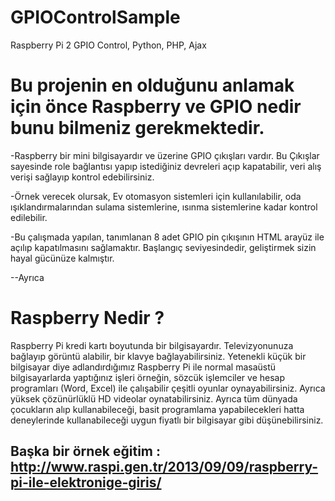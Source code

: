 # GPIOControlSample
Raspberry Pi 2 GPIO Control, Python, PHP, Ajax

# Bu projenin en olduğunu anlamak için önce Raspberry ve GPIO nedir bunu bilmeniz gerekmektedir.

-Raspberry bir mini bilgisayardır ve üzerine GPIO çıkışları vardır. Bu Çıkışlar sayesinde role bağlantısı yapıp istediğiniz devreleri açıp kapatabilir, veri alış verişi sağlayıp kontrol edebilirsiniz.

-Örnek verecek olursak, Ev otomasyon sistemleri için kullanılabilir, oda ışıklandırmalarından sulama sistemlerine, ısınma sistemlerine kadar kontrol edilebilir.

-Bu çalışmada yapılan, tanımlanan 8 adet GPIO pin çıkışının HTML arayüz ile açılıp kapatılmasını sağlamaktır. Başlangıç seviyesindedir, geliştirmek sizin hayal gücünüze kalmıştır.

--Ayrıca

# Raspberry Nedir ? 

Raspberry Pi kredi kartı boyutunda bir bilgisayardır. Televizyonunuza bağlayıp görüntü alabilir, bir klavye bağlayabilirsiniz. Yetenekli küçük bir bilgisayar diye adlandırdığımız Raspberry Pi ile normal masaüstü bilgisayarlarda yaptığınız işleri örneğin, sözcük işlemciler ve hesap programları (Word, Excel) ile çalışabilir çeşitli oyunlar oynayabilirsiniz. Ayrıca yüksek çözünürlüklü HD videolar oynatabilirsiniz. Ayrıca tüm dünyada çocukların alıp kullanabileceği, basit programlama yapabilecekleri hatta deneylerinde kullanabileceği uygun fiyatlı bir bilgisayar gibi düşünebilirsiniz.

## Başka bir örnek eğitim : http://www.raspi.gen.tr/2013/09/09/raspberry-pi-ile-elektronige-giris/
